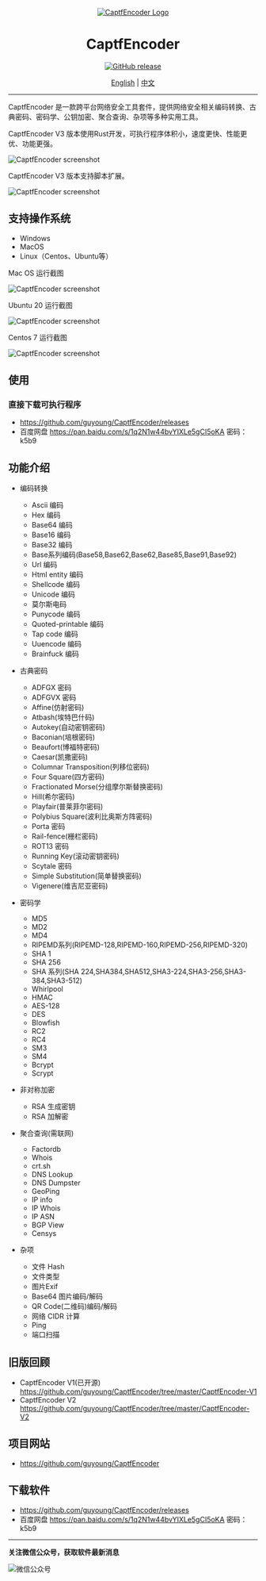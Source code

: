 <div align="center">

[![CaptfEncoder Logo](https://github.com/guyoung/CaptfEncoder/raw/master/images/captfencoder-log-1.png)](https://github.com/guyoung/CaptfEncoder)

<h1 align="center">CaptfEncoder</h1>

[![GitHub release](https://img.shields.io/github/release/guyoung/CaptfEncoder.svg)](https://github.com/guyoung/CaptfEncoder/releases/latest)


[English](https://github.com/guyoung/CaptfEncoder/blob/master/README.md) | [中文](https://github.com/guyoung/CaptfEncoder/blob/master/README-zh.md)


</div>

---

CaptfEncoder 是一款跨平台网络安全工具套件，提供网络安全相关编码转换、古典密码、密码学、公钥加密、聚合查询、杂项等多种实用工具。

CaptfEncoder V3 版本使用Rust开发，可执行程序体积小，速度更快、性能更优、功能更强。 


![CaptfEncoder screenshot](https://github.com/guyoung/CaptfEncoder/raw/master/images/captfencoder-v3-screenshot-1.png)

CaptfEncoder V3 版本支持脚本扩展。

![CaptfEncoder screenshot](https://github.com/guyoung/CaptfEncoder/raw/master/images/captfencoder-v3-scripts-creenshot-1.png)

## 支持操作系统

 * Windows
 * MacOS
 * Linux（Centos、Ubuntu等）



Mac OS 运行截图

![CaptfEncoder screenshot](https://github.com/guyoung/CaptfEncoder/raw/master/images/captfencoder-v3-screenshot-2.png)


Ubuntu 20 运行截图

![CaptfEncoder screenshot](https://github.com/guyoung/CaptfEncoder/raw/master/images/captfencoder-v3-screenshot-3.png)

Centos 7 运行截图

![CaptfEncoder screenshot](https://github.com/guyoung/CaptfEncoder/raw/master/images/captfencoder-v3-screenshot-4.png)


## 使用

### 直接下载可执行程序

 * <https://github.com/guyoung/CaptfEncoder/releases>
 * 百度网盘 <https://pan.baidu.com/s/1q2N1w44bvYIXLe5gCI5oKA> 密码：k5b9
 

## 功能介绍

 * 编码转换
   * Ascii 编码
   * Hex 编码
   * Base64 编码
   * Base16 编码
   * Base32 编码
   * Base系列编码(Base58,Base62,Base62,Base85,Base91,Base92)
   * Url 编码  
   * Html entity 编码
   * Shellcode 编码 
   * Unicode 编码   
   * 莫尔斯电码
   * Punycode 编码
   * Quoted-printable 编码
   * Tap code 编码
   * Uuencode 编码
   * Brainfuck 编码


 * 古典密码
   * ADFGX 密码
   * ADFGVX 密码
   * Affine(仿射密码)
   * Atbash(埃特巴什码)
   * Autokey(自动密钥密码)
   * Baconian(培根密码)
   * Beaufort(博福特密码)
   * Caesar(凯撒密码)
   * Columnar Transposition(列移位密码)
   * Four Square(四方密码)
   * Fractionated Morse(分组摩尔斯替换密码)
   * Hill(希尔密码)
   * Playfair(普莱菲尔密码)
   * Polybius Square(波利比奥斯方阵密码)
   * Porta 密码
   * Rail-fence(栅栏密码)
   * ROT13 密码
   * Running Key(滚动密钥密码)
   * Scytale 密码
   * Simple Substitution(简单替换密码)   
   * Vigenere(维吉尼亚密码)  

 * 密码学  
   * MD5
   * MD2
   * MD4
   * RIPEMD系列(RIPEMD-128,RIPEMD-160,RIPEMD-256,RIPEMD-320)
   * SHA 1
   * SHA 256
   * SHA 系列(SHA 224,SHA384,SHA512,SHA3-224,SHA3-256,SHA3-384,SHA3-512)
   * Whirlpool
   * HMAC
   * AES-128
   * DES
   * Blowfish 
   * RC2
   * RC4  
   * SM3
   * SM4
   * Bcrypt
   * Scrypt

 * 非对称加密
   * RSA 生成密钥
   * RSA 加解密 
 
 * 聚合查询(需联网) 
   * Factordb
   * Whois
   * crt.sh
   * DNS Lookup
   * DNS Dumpster
   * GeoPing
   * IP info
   * IP Whois
   * IP ASN
   * BGP View
   * Censys 

 * 杂项
   * 文件 Hash
   * 文件类型
   * 图片Exif
   * Base64 图片编码/解码
   * QR Code(二维码)编码/解码
   * 网络 CIDR 计算
   * Ping
   * 端口扫描    

## 旧版回顾

 * CaptfEncoder V1(已开源) <https://github.com/guyoung/CaptfEncoder/tree/master/CaptfEncoder-V1>
 * CaptfEncoder V2 <https://github.com/guyoung/CaptfEncoder/tree/master/CaptfEncoder-V2>


## 项目网站

 * <https://github.com/guyoung/CaptfEncoder>

## 下载软件

 * <https://github.com/guyoung/CaptfEncoder/releases>
 * 百度网盘 <https://pan.baidu.com/s/1q2N1w44bvYIXLe5gCI5oKA> 密码：k5b9


------------------------------------------------

**关注微信公众号，获取软件最新消息**

![微信公众号](https://mmbiz.qlogo.cn/mmbiz_jpg/5IMiaY073fa7zxH6f5q5EticlwZPsYQtUnpYHspNiczmNyjtCXnR7LAmvpstK4EycfzIQkciboLh1qtWRcCibEPuDhA/0?wx_fmt=jpeg)
